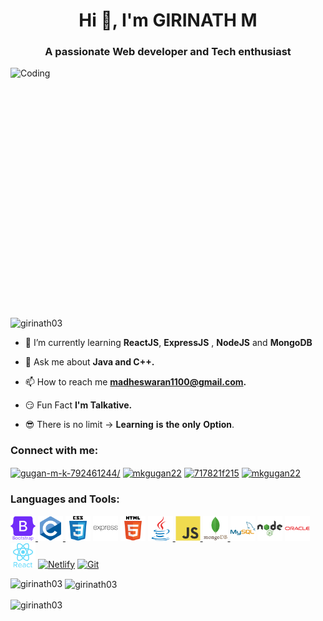 <h1 align="center">Hi 👋, I'm GIRINATH M</h1>
<h3 align="center">A passionate Web  developer and Tech enthusiast </h3>
<img align="right" alt="Coding" width="550" height="400" src="https://i.pinimg.com/564x/9b/d6/39/9bd6396a865f76d84397cfc99e7f5efc.jpg">
<p align="left"> <img src="https://komarev.com/ghpvc/?username=girinath03&label=Profile%20views&color=0e75b6&style=flat" alt="girinath03" /> </p>


- 🌱 I’m currently learning **ReactJS**, **ExpressJS** , **NodeJS** and **MongoDB**

- 💬 Ask me about **Java and C++.**

- 📫 How to reach me **madheswaran1100@gmail.com.**

- 😏 Fun Fact **I'm Talkative.**

- 😎 There is no limit -> **Learning** **is** **the** **only** **Option**.

<h3 align="left">Connect with me:</h3>
<p align="left">
      <a href="https://linkedin.com/in/girinath03/" target="blank"><img align="center" src="https://raw.githubusercontent.com/rahuldkjain/github-profile-readme-generator/master/src/images/icons/Social/linked-in-alt.svg" alt="gugan-m-k-792461244/" height="30" width="40" /></a>
      <a href="https://www.codechef.com/users/girinath01" target="blank"><img align="center" src="https://cdn.jsdelivr.net/npm/simple-icons@3.1.0/icons/codechef.svg" alt="mkgugan22" height="30" width="40" /></a>
      <a href="https://www.hackerrank.com/girinath03" target="blank"><img align="center" src="https://raw.githubusercontent.com/rahuldkjain/github-profile-readme-generator/master/src/images/icons/Social/hackerrank.svg" alt="717821f215" height="30" width="40" /></a>
      <a href="https://www.leetcode.com/girinath03" target="blank"><img align="center" src="https://raw.githubusercontent.com/rahuldkjain/github-profile-readme-generator/master/src/images/icons/Social/leet-code.svg" alt="mkgugan22" height="30" width="40" /></a>
</p>

<h3 align="left">Languages and Tools:</h3>
<p align="left"> 
    <a href="https://getbootstrap.com" target="_blank" rel="noreferrer"> <img src="https://raw.githubusercontent.com/devicons/devicon/master/icons/bootstrap/bootstrap-plain-wordmark.svg" alt="bootstrap" width="40" height="40"/> </a> 
    <a href="https://www.cprogramming.com/" target="_blank" rel="noreferrer"><img src="https://raw.githubusercontent.com/devicons/devicon/master/icons/c/c-original.svg" alt="c" width="40" height="40"/> </a> 
    <a href="https://www.w3schools.com/css/" target="_blank" rel="noreferrer"><img src="https://raw.githubusercontent.com/devicons/devicon/master/icons/css3/css3-original-wordmark.svg" alt="css3" width="40" height="40"/></a> 
    <a href="https://expressjs.com" target="_blank" rel="noreferrer"><img src="https://raw.githubusercontent.com/devicons/devicon/master/icons/express/express-original-wordmark.svg" alt="express" width="40" height="40"/></a> 
    <a href="https://www.w3.org/html/" target="_blank" rel="noreferrer"><img src="https://raw.githubusercontent.com/devicons/devicon/master/icons/html5/html5-original-wordmark.svg" alt="html5" width="40" height="40"/></a>
    <a href="https://www.java.com" target="_blank" rel="noreferrer"><img src="https://raw.githubusercontent.com/devicons/devicon/master/icons/java/java-original.svg" alt="java" width="40" height="40"/> </a> 
    <a href="https://developer.mozilla.org/en-US/docs/Web/JavaScript" target="_blank" rel="noreferrer"> <img src="https://raw.githubusercontent.com/devicons/devicon/master/icons/javascript/javascript-original.svg" alt="javascript" width="40" height="40"/> </a> 
    <a href="https://www.mongodb.com/" target="_blank" rel="noreferrer"><img src="https://raw.githubusercontent.com/devicons/devicon/master/icons/mongodb/mongodb-original-wordmark.svg" alt="mongodb" width="40" height="40"/> </a> 
    <a href="https://www.mysql.com/" target="_blank" rel="noreferrer"><img src="https://raw.githubusercontent.com/devicons/devicon/master/icons/mysql/mysql-original-wordmark.svg" alt="mysql" width="40" height="40"/></a>       <a href="https://nodejs.org" target="_blank" rel="noreferrer"><img src="https://raw.githubusercontent.com/devicons/devicon/master/icons/nodejs/nodejs-original-wordmark.svg" alt="nodejs" width="40" height="40"/></a> 
    <a href="https://www.oracle.com/" target="_blank" rel="noreferrer"> <img src="https://raw.githubusercontent.com/devicons/devicon/master/icons/oracle/oracle-original.svg" alt="oracle" width="40" height="40"/></a> 
    <a href="https://reactjs.org/" target="_blank" rel="noreferrer"><img src="https://raw.githubusercontent.com/devicons/devicon/master/icons/react/react-original-wordmark.svg" alt="react" width="40" height="40"/></a>   
<!--<a href="https://postman.com" target="_blank" rel="noreferrer"> <img src="https://www.vectorlogo.zone/logos/getpostman/getpostman-icon.svg" alt="postman" width="40" height="40"/> </a> -->
    <a href="https://www.netlify.com/" target="_blank" rel="noreferrer"><img src="https://cdn4.iconfinder.com/data/icons/logos-brands-5/24/netlify-512.png" alt="Netlify" width="40" height="40"/></a> 
<!--     <a href="https://www.framer.com/" target="_blank" rel="noreferrer"><img src="https://encrypted-tbn0.gstatic.com/images?q=tbn:ANd9GcQYenXFZbsCKXPtKuPdKNL-Ex3AjTtddsM71Q&s" alt="frammer" width="40" height="40"/>
</a> -->
<!--     <a href="https://www.figma.com/@guganmk" target="_blank" rel="noreferrer"><img src="https://e7.pngegg.com/pngimages/431/965/png-clipart-figma-designer-computer-icons-material-design-design-rectangle-poster-thumbnail.png" alt="Figma" width="40" height="40"/></a> -->
    <a href="https://git-scm.com/" target="_blank" rel="noreferrer"><img src="https://git-scm.com/images/logos/logomark-orange@2x.png" alt="Git" width="40" height="40"/>
</a>

</p>

<p><img align="left" src="https://github-readme-stats.vercel.app/api/top-langs?username=girinath03&show_icons=true&locale=en&layout=compact" alt="girinath03" /></p>

<p>&nbsp;<img align="center" src="https://github-readme-stats.vercel.app/api?username=girinath03&show_icons=true&locale=en" alt="girinath03" /></p>

<p><img align="center" src="https://github-readme-streak-stats.herokuapp.com/?user=girinath03&" alt="girinath03" /></p>
